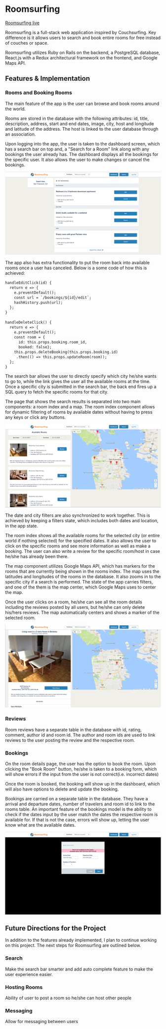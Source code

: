 # Roomsurfing

[Roomsurfing live][heroku]

[heroku]: https://www.roomsurfing.herokuapp.com

Roomsurfing is a full-stack web application inspired by Couchsurfing. Key
difference is it allows users to search and book entire rooms for free instead
of couches or space.

Roomsurfing utilizes Ruby on Rails on the backend, a PostgreSQL database, React.js with a Redux architectural framework on the frontend, and  Google Maps API.

## Features & Implementation

### Rooms and Booking Rooms

The main feature of the app is the user can browse and book rooms around the world.

Rooms are stored in the database with the following attributes: id, title,
description, address, start and end dates, image, city, host and longitude and
latitude of the address. The host is linked to the user database through an
association.

Upon logging into the app, the user is taken to the dashboard screen, which has a
search bar on top and, a "Search for a Room" link along with any bookings the user already has. The dashboard displays all the bookings for the specific user. It also allows the user to make changes or cancel the bookings.

![alt-tag](./app/assets/images/dashboard.png)

The app also has extra functionality to put the room back into available rooms once a user has canceled. Below is a some code of how this is achieved:

```
handleEditClick(id) {
  return e => {
    e.preventDefault();
    const url = `/bookings/${id}/edit`;
    hashHistory.push(url);
  };
}

handleDeleteClick() {
  return e => {
    e.preventDefault();
    const room = {
      id: this.props.booking.room_id,
      booked: false};
    this.props.deleteBooking(this.props.booking.id)
     .then(() => this.props.updateRoom(room));
  };
}
```

The search bar allows the user to directly specify which city he/she wants to go to, while the link gives the user all the available rooms at the time. Once a specific city is submitted in the search bar, the back end fires up a SQL query to fetch the specific rooms for that city.

The page that shows the search results is separated into two main components: a room index and a map. The room index component allows for dynamic filtering of rooms by
available dates without having to press any keys or click any buttons.

![alt-tag](./app/assets/images/search.png)

The date and city filters are also synchronized to work together. This is achieved by keeping a filters state, which includes both dates and location, in the app state.

The room index shows all the available rooms for the selected city (or entire world if nothing selected) for the specified dates. It also allows the user to click on the specific rooms and see more information as well as make a booking. The user can also write a review for the specific room/host in case he/she has already been there.

The map component utilizes Google Maps API, which has markers for the rooms that are currently being shown in the rooms index. The map uses the latitudes and longitudes of the rooms in the database. It also zooms in to the specific city if a search is performed. The state of the app carries filters, and one of the them is the map center, which Google Maps uses to center the map.

Once the user clicks on a room, he/she can see all the room details including the reviews posted by all users, but he/she can only delete his/hers reviews. The map automatically centers and shows a marker of the selected room.

![alt-tag](./app/assets/images/room.png)

### Reviews

Room reviews have a separate table in the database with id, rating, comment, author id and room id. The author and room ids are used to link reviews to the user posting the review and the respective room.

### Bookings
On the room details page, the user has the option to book the room. Upon clicking the "Book Room" button, he/she is taken to a booking form, which will show errors if the input from the user is not correct(i.e. incorrect dates)

Once the room is booked, the booking will show up in the dashboard, which will also have options to delete and update the booking.

Bookings are carried on a separate table in the database. They have a arrival and departure dates, number of travelers and room id to link to the rooms table. An important feature of the bookings model is the ability to check if the dates input by the user match the dates the respective room is available for. If that is not the case, errors will show up, letting the user know what are the available dates.

![alt-tag](./app/assets/images/booking_form.png)

## Future Directions for the Project

In addition to the features already implemented, I plan to continue working on this project. The next steps for Roomsurfing are outlined below.

### Search

Make the search bar smarter and add auto complete feature to make the user experience easier.

### Hosting Rooms

Ability of user to post a room so he/she can host other people

### Messaging

Allow for messaging between users
